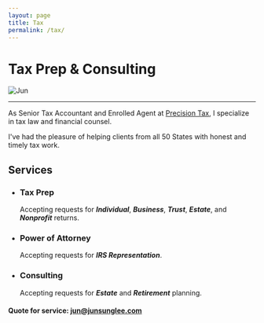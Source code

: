 ```yaml
---
layout: page
title: Tax
permalink: /tax/
---
```


# Tax Prep & Consulting

![Jun](../images/PTR-Jun.jpg)

---

As Senior Tax Accountant and Enrolled Agent at [Precision Tax](https://precisiontax.com), I specialize in tax law and financial counsel.

I've had the pleasure of helping clients from all 50 States with honest and timely tax work.

## Services

- ### Tax Prep
  Accepting requests for **_Individual_**, **_Business_**, **_Trust_**, **_Estate_**, and **_Nonprofit_** returns.
- ### Power of Attorney
  Accepting requests for **_IRS Representation_**.
- ### Consulting
  Accepting requests for **_Estate_** and **_Retirement_** planning.

#### Quote for service: <jun@junsunglee.com>

